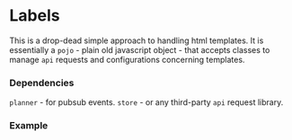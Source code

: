 # Labels

This is a drop-dead simple approach to handling html templates.  It is essentially a `pojo` - plain old javascript object - that accepts classes to manage `api` requests and configurations concerning templates. 

### Dependencies

`planner` - for pubsub events.
`store` - or any third-party `api` request library.


### Example

```
```